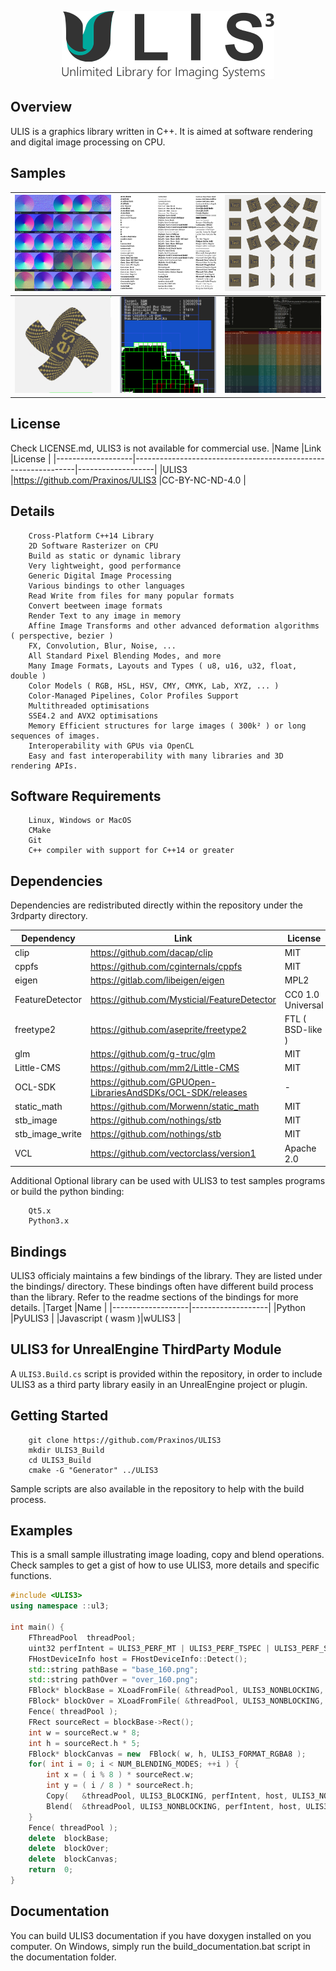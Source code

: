 <p align="center">
    <img src="samples/Splash.png">
</p>

## Overview
ULIS is a graphics library written in C++. It is aimed at software rendering and digital image processing on CPU.

## Samples
![Samples](samples/BlendNormals.png) | ![Samples](samples/RasterText.png) | ![Samples](samples/Transforms.png)
---- | ---- | ----
![Samples](samples/BezierDeform.png) | ![Samples](samples/TiledBlock.png) | ![Samples](samples/Benchmark.png)

## License
Check LICENSE.md, ULIS3 is not available for commercial use.
|Name               |Link                                                           |License            |
|-------------------|---------------------------------------------------------------|-------------------|
|ULIS3              |https://github.com/Praxinos/ULIS3                              |CC-BY-NC-ND-4.0    |

## Details

        Cross-Platform C++14 Library
        2D Software Rasterizer on CPU
        Build as static or dynamic library
        Very lightweight, good performance
        Generic Digital Image Processing
        Various bindings to other languages
        Read Write from files for many popular formats
        Convert beetween image formats
        Render Text to any image in memory
        Affine Image Transforms and other advanced deformation algorithms ( perspective, bezier )
        FX, Convolution, Blur, Noise, ...
        All Standard Pixel Blending Modes, and more
        Many Image Formats, Layouts and Types ( u8, u16, u32, float, double )
        Color Models ( RGB, HSL, HSV, CMY, CMYK, Lab, XYZ, ... )
        Color-Managed Pipelines, Color Profiles Support
        Multithreaded optimisations
        SSE4.2 and AVX2 optimisations
        Memory Efficient structures for large images ( 300k² ) or long sequences of images.
        Interoperability with GPUs via OpenCL
        Easy and fast interoperability with many libraries and 3D rendering APIs.

## Software Requirements

        Linux, Windows or MacOS
        CMake
        Git
        C++ compiler with support for C++14 or greater

## Dependencies
Dependencies are redistributed directly within the repository under the 3rdparty directory.

|Dependency         |Link                                                           |License            |
|-------------------|---------------------------------------------------------------|-------------------|
|clip               |https://github.com/dacap/clip                                  |MIT                |
|cppfs              |https://github.com/cginternals/cppfs                           |MIT                |
|eigen              |https://gitlab.com/libeigen/eigen                              |MPL2               |
|FeatureDetector    |https://github.com/Mysticial/FeatureDetector                   |CC0 1.0 Universal  |
|freetype2          |https://github.com/aseprite/freetype2                          |FTL ( BSD-like )   |
|glm                |https://github.com/g-truc/glm                                  |MIT                |
|Little-CMS         |https://github.com/mm2/Little-CMS                              |MIT                |
|OCL-SDK            |https://github.com/GPUOpen-LibrariesAndSDKs/OCL-SDK/releases   |-                  |
|static_math        |https://github.com/Morwenn/static_math                         |MIT                |
|stb_image          |https://github.com/nothings/stb                                |MIT                |
|stb_image_write    |https://github.com/nothings/stb                                |MIT                |
|VCL                |https://github.com/vectorclass/version1                        |Apache 2.0         |

Additional Optional library can be used with ULIS3 to test samples programs or build the python binding:

        Qt5.x
        Python3.x

## Bindings
ULIS3 officialy maintains a few bindings of the library. They are listed under the bindings/ directory. These bindings often have different build process than the library. Refer to the readme sections of the bindings for more details.
|Target             |Name               |
|-------------------|-------------------|
|Python             |PyULIS3            |
|Javascript ( wasm )|wULIS3             |

## ULIS3 for UnrealEngine ThirdParty Module
A `ULIS3.Build.cs` script is provided within the repository, in order to include ULIS3 as a third party library easily in an UnrealEngine project or plugin.  

## Getting Started

        git clone https://github.com/Praxinos/ULIS3
        mkdir ULIS3_Build
        cd ULIS3_Build
        cmake -G "Generator" ../ULIS3

Sample scripts are also available in the repository to help with the build process.

## Examples
This is a small sample illustrating image loading, copy and blend operations. Check samples to get a gist of how to use ULIS3, more details and specific functions.

```cpp
#include <ULIS3>
using namespace ::ul3;

int main() {
    FThreadPool  threadPool;
    uint32 perfIntent = ULIS3_PERF_MT | ULIS3_PERF_TSPEC | ULIS3_PERF_SSE42 | ULIS3_PERF_AVX2;
    FHostDeviceInfo host = FHostDeviceInfo::Detect();
    std::string pathBase = "base_160.png";
    std::string pathOver = "over_160.png";
    FBlock* blockBase = XLoadFromFile( &threadPool, ULIS3_NONBLOCKING, perfIntent, host, ULIS3_NOCB, pathBase, ULIS3_FORMAT_RGBA8 );
    FBlock* blockOver = XLoadFromFile( &threadPool, ULIS3_NONBLOCKING, perfIntent, host, ULIS3_NOCB, pathOver, ULIS3_FORMAT_RGBA8 );
    Fence( threadPool );
    FRect sourceRect = blockBase->Rect();
    int w = sourceRect.w * 8;
    int h = sourceRect.h * 5;
    FBlock* blockCanvas = new  FBlock( w, h, ULIS3_FORMAT_RGBA8 );
    for( int i = 0; i < NUM_BLENDING_MODES; ++i ) {
        int x = ( i % 8 ) * sourceRect.w;
        int y = ( i / 8 ) * sourceRect.h;
        Copy(   &threadPool, ULIS3_BLOCKING, perfIntent, host, ULIS3_NOCB, blockBase, blockCanvas, sourceRect, FVec2I( x, y ) );
        Blend(  &threadPool, ULIS3_NONBLOCKING, perfIntent, host, ULIS3_NOCB, blockOver, blockCanvas, sourceRect, FVec2F( x, y ), ULIS3_NOAA, static_cast< eBlendingMode >( i ), AM_NORMAL, 0.5f );
    }
    Fence( threadPool );
    delete  blockBase;
    delete  blockOver;
    delete  blockCanvas;
    return  0;
}
```

## Documentation
You can build ULIS3 documentation if you have doxygen installed on you computer. On Windows, simply run the build_documentation.bat script in the documentation folder.

